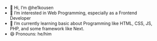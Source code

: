 - 👋 Hi, I’m @he1kousen
- 👀 I’m interested in Web Programming, especially as a Frontend Developer
- 🌱 I’m currently learning basic about Programming like HTML, CSS, JS, PHP, and some framework like Next.
- 😄 Pronouns: he/him

<!---
he1kousen/he1kousen is a ✨ special ✨ repository because its `README.md` (this file) appears on your GitHub profile.
You can click the Preview link to take a look at your changes.
--->
